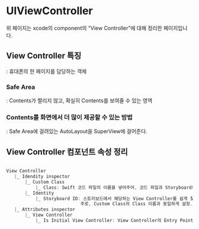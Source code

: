 # UIViewController
 위 페이지는 xcode의 component의 "View Controller"에 대해 정리한 페이지입니다.    
       
 ## View Controller 특징
 : 휴대폰의 한 페이지를 담당하는 객체      
 
 ### Safe Area
 : Contents가 짤리지 않고, 확실히 Contents를 보여줄 수 있는 영역     
 
 ### Contents를 화면에서 더 많이 제공할 수 있는 방법 
 : Safe Area에 걸려있는 AutoLayout을 SuperView에 걸어준다.       
       

 ## View Controller 컴포넌트 속성 정리
 ```swift

View Controller       
    |_ Idendity inspector     
        |_ Custom Class     
            |_ Class: Swift 코드 파일의 이름을 넣어주어, 코드 파일과 Storyboard의 View Controller를 연결     
        |_ Identity     
            |_ Storyboard ID: 스토리보드에서 해당하는 View Controller를 쉽게 찾기 위해 ID 설정       
                             주로, Custom Class의 Class 이름과 동일하게 설정.      
    |_ Attributes inspector
        |_ View Controller 
            |_ Is Initial View Controller: View Controller의 Entry Point를 설정(시뮬 실행시 이 View Controller가 관리하는 화면부터 실행)
```

    



